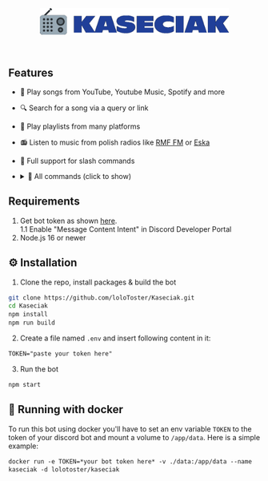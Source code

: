 <br>
<br>
<p align="center">
<img src="logo.png" alt="kaseciak logo" width="75%">
</p>
<br>

## Features

* 🎵 Play songs from YouTube, Youtube Music, Spotify and more
* 🔍 Search for a song via a query or link
* 🎼 Play playlists from many platforms
* 📻 Listen to music from polish radios like [RMF FM](https://www.rmf.fm/) or [Eska](https://www.eska.pl/)
* 🦾 Full support for slash commands
* <details>
  <summary>📝 All commands (click to show)</summary>
  
    <br>
    Categories:

    * [Music](#music)
    * [Radio](#radio)
    * [Managment](#managment)
    * [Developer](#developer)

    ### Music

    | Name | Options | Description |
    |-|-|-|
    | play | `query:optional` | Plays or adds a song/playlist to the queue |
    | queue |  | Shows the queue |
    | clear |  | Clears the queue |
    | skip | `amount:number:optional` | Skips current or multiple songs |
    | back |  | Rewinds to the previous song |
    | pause |  | Pauses the song |
    | resume |  | Resumes the song |
    | seek | `seconds:number` | Rewinds the song to a specific moment |
    | shuffle |  | Shuffles the queue |
    | stop |  | Stops the bot and deletes the queue |
    | lyrics | `query:optional` | Searches for the lyrics of a song |
    | player |  | Shows or hides the music controller |
    | use-yt-music | `choice:optional` | Choose wheter you want to use yt music to search for songs |

    ### Radio

    | Name | Options | Description |
    |-|-|-|
    | radio | `station:string` | Starts adding songs from the radio or adds a radio station |
    | radio-stop |  | Removes all radios from the queue |

    ### Managment

    | Name | Options | Description |
    |-|-|-|
    | ping |  | Checks whether the bot is running |
    | prefix | `new-prefix:string:optional` | Shows current prefix or sets it |
    | help | `command:string:optional` | Shows description of command or categories |

    ### Developer

    This commands are only available for bot owners

    | Name | Options | Description |
    |-|-|-|
    | exit |  | Exits the nodejs process |
    | reload-db |  | Reloads the db |

</details>

## Requirements

1. Get bot token as shown [here](https://discordjs.guide/preparations/setting-up-a-bot-application.html#creating-your-bot).\
    1.1 Enable "Message Content Intent" in Discord Developer Portal
2. Node.js 16 or newer

## ⚙️ Installation

1. Clone the repo, install packages & build the bot

```bash
git clone https://github.com/loloToster/Kaseciak.git
cd Kaseciak
npm install
npm run build
```
2. Create a file named `.env` and insert following content in it:

```txt
TOKEN="paste your token here"
```

3. Run the bot

```bash
npm start
```

## 🐋 Running with docker

To run this bot using docker you'll have to set an env variable `TOKEN` to the token of your discord bot and mount a volume to `/app/data`. Here is a simple example: 

```
docker run -e TOKEN=*your bot token here* -v ./data:/app/data --name kaseciak -d lolotoster/kaseciak
```

<!-- TODO: add screenshots & docs about additional env variables -->
